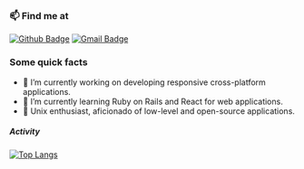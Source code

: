### 📫 Find me at
[![Github Badge](http://img.shields.io/badge/-Github-black?style=flat-square&logo=github&link=https://github.com/AlencarLH/)](https://github.com/AlencarLH/) 
[![Gmail Badge](https://img.shields.io/badge/-Gmail-d14836?style=flat-square&logo=Gmail&logoColor=white&link=mailto:luis19398@gmail.com)](mailto:luis19398@gmail.com)

### Some quick facts

<!--
**AlencarLH/AlencarLH** is a ✨ _special_ ✨ repository because its `README.md` (this file) appears on your GitHub profile.

Here are some ideas to get you started:
-->

- 🔭 I’m currently working on developing responsive cross-platform applications.
- 🧠 I’m currently learning Ruby on Rails and React for web applications.
- 🌌 Unix enthusiast, aficionado of low-level and open-source applications.

##### Activity
[![Top Langs](https://github-readme-stats.vercel.app/api/top-langs/?username=AlencarLH&langs_count=6&&layout=compact&hide_progress=false&theme=dracula)](https://github.com/AlencarLH/github-readme-stats)

